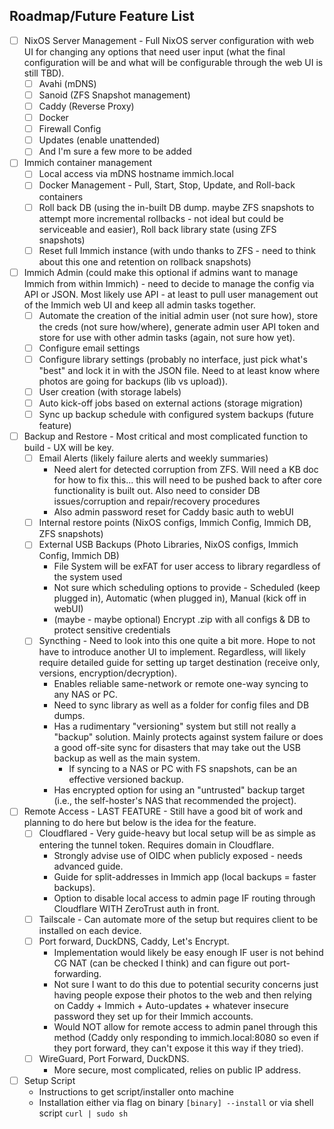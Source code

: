 ## Roadmap/Future Feature List
- [ ] NixOS Server Management - Full NixOS server configuration with web UI for changing any options that need user input (what the final configuration will be and what will be configurable through the web UI is still TBD).
  - [ ] Avahi (mDNS)
  - [ ] Sanoid (ZFS Snapshot management)
  - [ ] Caddy (Reverse Proxy)
  - [ ] Docker
  - [ ] Firewall Config
  - [ ] Updates (enable unattended)
  - [ ] And I'm sure a few more to be added
- [ ] Immich container management
  - [ ] Local access via mDNS hostname immich.local
  - [ ] Docker Management - Pull, Start, Stop, Update, and Roll-back containers
  - [ ] Roll back DB (using the in-built DB dump. maybe ZFS snapshots to attempt more incremental rollbacks - not ideal but could be serviceable and easier), Roll back library state (using ZFS snapshots)
  - [ ] Reset full Immich instance (with undo thanks to ZFS - need to think about this one and retention on rollback snapshots)
- [ ] Immich Admin (could make this optional if admins want to manage Immich from within Immich) - need to decide to manage the config via API or JSON. Most likely use API - at least to pull user management out of the Immich web UI and keep all admin tasks together.
  - [ ] Automate the creation of the initial admin user (not sure how), store the creds (not sure how/where), generate admin user API token and store for use with other admin tasks (again, not sure how yet).
  - [ ] Configure email settings
  - [ ] Configure library settings (probably no interface, just pick what's "best" and lock it in with the JSON file. Need to at least know where photos are going for backups (lib vs upload)).
  - [ ] User creation (with storage labels)
  - [ ] Auto kick-off jobs based on external actions (storage migration)
  - [ ] Sync up backup schedule with configured system backups (future feature)
- [ ] Backup and Restore - Most critical and most complicated function to build - UX will be key.
  - [ ] Email Alerts (likely failure alerts and weekly summaries)
    - Need alert for detected corruption from ZFS. Will need a KB doc for how to fix this... this will need to be pushed back to after core functionality is built out. Also need to consider DB issues/corruption and repair/recovery procedures
    - Also admin password reset for Caddy basic auth to webUI
  - [ ] Internal restore points (NixOS configs, Immich Config, Immich DB, ZFS snapshots)
  - [ ] External USB Backups (Photo Libraries, NixOS configs, Immich Config, Immich DB)
    - File System will be exFAT for user access to library regardless of the system used
    - Not sure which scheduling options to provide - Scheduled (keep plugged in), Automatic (when plugged in), Manual (kick off in webUI)
    - (maybe - maybe optional) Encrypt .zip with all configs & DB to protect sensitive credentials
  - [ ] Syncthing - Need to look into this one quite a bit more. Hope to not have to introduce another UI to implement. Regardless, will likely require detailed guide for setting up target destination (receive only, versions, encryption/decryption).
    - Enables reliable same-network or remote one-way syncing to any NAS or PC.
    - Need to sync library as well as a folder for config files and DB dumps.
    - Has a rudimentary "versioning" system but still not really a "backup" solution. Mainly protects against system failure or does a good off-site sync for disasters that may take out the USB backup as well as the main system.
      - If syncing to a NAS or PC with FS snapshots, can be an effective versioned backup.
    - Has encrypted option for using an "untrusted" backup target (i.e., the self-hoster's NAS that recommended the project).
- [ ] Remote Access - LAST FEATURE - Still have a good bit of work and planning to do here but below is the idea for the feature.
  - [ ] Cloudflared - Very guide-heavy but local setup will be as simple as entering the tunnel token. Requires domain in Cloudflare.
    - Strongly advise use of OIDC when publicly exposed - needs advanced guide.
    - Guide for split-addresses in Immich app (local backups = faster backups).
    - Option to disable local access to admin page IF routing through Cloudflare WITH ZeroTrust auth in front.
  - [ ] Tailscale - Can automate more of the setup but requires client to be installed on each device.
  - [ ] Port forward, DuckDNS, Caddy, Let's Encrypt.
    - Implementation would likely be easy enough IF user is not behind CG NAT (can be checked I think) and can figure out port-forwarding.
    - Not sure I want to do this due to potential security concerns just having people expose their photos to the web and then relying on Caddy + Immich + Auto-updates + whatever insecure password they set up for their Immich accounts.
    - Would NOT allow for remote access to admin panel through this method (Caddy only responding to immich.local:8080 so even if they port forward, they can't expose it this way if they tried).
  - [ ] WireGuard, Port Forward, DuckDNS.
    - More secure, most complicated, relies on public IP address.
- [ ] Setup Script
  - Instructions to get script/installer onto machine
  - Installation either via flag on binary `[binary] --install` or via shell script `curl | sudo sh`
